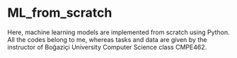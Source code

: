 # ML_from_scratch
Here, machine learning models are implemented from scratch using Python. All the codes belong to me, whereas tasks and data are given by the instructor of Boğaziçi University Computer Science class CMPE462. 
